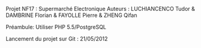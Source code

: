 Projet NF17 : Supermarché Electronique
Auteurs : LUCHIANCENCO Tudor &amp; DAMBRINE Florian &amp; FAYOLLE Pierre &amp; ZHENG Qifan

Préambule: Utiliser PHP 5.5/PostgreSQL

Lancement du projet sur Git : 21/05/2012
